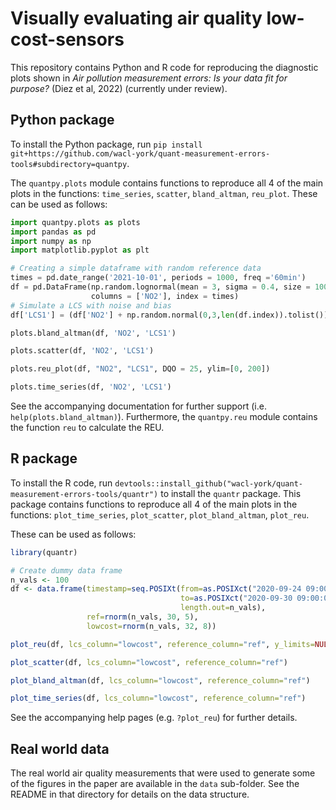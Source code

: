 # Visually evaluating air quality low-cost-sensors

This repository contains Python and R code for reproducing the diagnostic plots shown in _Air pollution measurement errors: Is your data fit for purpose?_ (Diez et al, 2022) (currently under review).

## Python package

To install the Python package, run `pip install git+https://github.com/wacl-york/quant-measurement-errors-tools#subdirectory=quantpy`.

The `quantpy.plots` module contains functions to reproduce all 4 of the main plots in the functions: `time_series`, `scatter`, `bland_altman`, `reu_plot`.
These can be used as follows:

```python
import quantpy.plots as plots
import pandas as pd
import numpy as np
import matplotlib.pyplot as plt

# Creating a simple dataframe with random reference data
times = pd.date_range('2021-10-01', periods = 1000, freq ='60min')
df = pd.DataFrame(np.random.lognormal(mean = 3, sigma = 0.4, size = 1000),
                  columns = ['NO2'], index = times)
# Simulate a LCS with noise and bias
df['LCS1'] = (df['NO2'] + np.random.normal(0,3,len(df.index)).tolist())*1.2

plots.bland_altman(df, 'NO2', 'LCS1')

plots.scatter(df, 'NO2', 'LCS1')

plots.reu_plot(df, "NO2", "LCS1", DQO = 25, ylim=[0, 200])

plots.time_series(df, 'NO2', 'LCS1')
```

See the accompanying documentation for further support (i.e. `help(plots.bland_altman)`).
Furthermore, the `quantpy.reu` module contains the function `reu` to calculate the REU.

## R package

To install the R code, run `devtools::install_github("wacl-york/quant-measurement-errors-tools/quantr")` to install the `quantr` package.
This package contains functions to reproduce all 4 of the main plots in the functions: `plot_time_series`, `plot_scatter`, `plot_bland_altman`, `plot_reu`.

These can be used as follows:

```r
library(quantr)

# Create dummy data frame
n_vals <- 100
df <- data.frame(timestamp=seq.POSIXt(from=as.POSIXct("2020-09-24 09:00:00"),
                                      to=as.POSIXct("2020-09-30 09:00:00"),
                                      length.out=n_vals),
                 ref=rnorm(n_vals, 30, 5),
                 lowcost=rnorm(n_vals, 32, 8))

plot_reu(df, lcs_column="lowcost", reference_column="ref", y_limits=NULL)

plot_scatter(df, lcs_column="lowcost", reference_column="ref")

plot_bland_altman(df, lcs_column="lowcost", reference_column="ref")

plot_time_series(df, lcs_column="lowcost", reference_column="ref")
```

See the accompanying help pages (e.g. `?plot_reu`) for further details.

## Real world data

The real world air quality measurements that were used to generate some of the figures in the paper are available in the `data` sub-folder.
See the README in that directory for details on the data structure.
